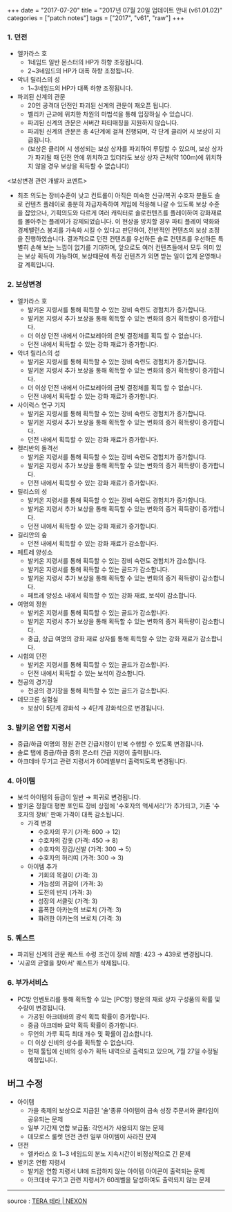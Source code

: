 +++
date = "2017-07-20"
title = "2017년 07월 20일 업데이트 안내 (v61.01.02)"
categories = ["patch notes"]
tags = ["2017", "v61", "raw"]
+++

### 1. 던전
- 엘카라스 호
  - 1네임드 일반 몬스터의 HP가 하향 조정됩니다.
  - 2~3네임드의 HP가 대폭 하향 조정됩니다.
- 악녀 릴리스의 성
  - 1~3네임드의 HP가 대폭 하향 조정됩니다.
- 파괴된 신계의 관문
  - 20인 공격대 던전인 파괴된 신계의 관문이 재오픈 됩니다.
  - 벨리카 근교에 위치한 차원의 마법석을 통해 입장하실 수 있습니다.
  - 파괴된 신계의 관문은 서버간 파티매칭을 지원하지 않습니다.
  - 파괴된 신계의 관문은 총 4단계에 걸쳐 진행되며, 각 단계 클리어 시 보상이 지급됩니다.
  - (보상은 클리어 시 생성되는 보상 상자를 파괴하여 루팅할 수 있으며, 보상 상자가 파괴될 때 던전 안에 위치하고 있더라도 보상 상자 근처(약 100m)에 위치하지 않을 경우 보상을 획득할 수 없습니다)

<보상변경 관련 개발자 코멘트>
- 최초 의도는 장비수준이 낮고 컨트롤이 아직은 미숙한 신규/복귀 수호자 분들도 솔로 컨텐츠 플레이로 충분히 자급자족하여 게임에 적응해 나갈 수 있도록 보상 수준을 잡았으나, 기획의도와 다르게 여러 캐릭터로 솔로컨텐츠를 플레이하여 강화재료를 몰아주는 플레이가 강제되었습니다.
이 현상을 방치할 경우 파티 플레이 약화와 경제밸런스 붕괴를 가속화 시킬 수 있다고 판단하여, 전반적인 컨텐츠의 보상 조정을 진행하였습니다.
결과적으로 던전 컨텐츠를 우선하든 솔로 컨텐츠를 우선하든 특별히 손해 보는 느낌이 없기를 기대하며, 앞으로도 여러 컨텐츠들에서 모두 의미 있는 보상 획득이 가능하여, 보상때문에 특정 컨텐츠가 외면 받는 일이 없게 운영해나갈 계획입니다.

### 2. 보상변경
- 엘카라스 호
  - 발키온 지령서를 통해 획득할 수 있는 장비 숙련도 경험치가 증가합니다.
  - 발키온 지령서 추가 보상을 통해 획득할 수 있는 변화의 증거 획득량이 증가합니다.
  - 더 이상 던전 내에서 아르보레아의 은빛 결정체를 획득 할 수 없습니다.
  - 던전 내에서 획득할 수 있는 강화 재료가 증가합니다.
- 악녀 릴리스의 성
  - 발키온 지령서를 통해 획득할 수 있는 장비 숙련도 경험치가 증가합니다.
  - 발키온 지령서 추가 보상을 통해 획득할 수 있는 변화의 증거 획득량이 증가합니다.
  - 더 이상 던전 내에서 아르보레아의 금빛 결정체를 획득 할 수 없습니다.
  - 던전 내에서 획득할 수 있는 강화 재료가 증가합니다.
- 사이럭스 연구 기지
  - 발키온 지령서를 통해 획득할 수 있는 장비 숙련도 경험치가 증가합니다.
  - 발키온 지령서 추가 보상을 통해 획득할 수 있는 변화의 증거 획득량이 증가합니다.
  - 던전 내에서 획득할 수 있는 강화 재료가 증가합니다.
- 켈리반의 돌격선
  - 발키온 지령서를 통해 획득할 수 있는 장비 숙련도 경험치가 증가합니다.
  - 발키온 지령서 추가 보상을 통해 획득할 수 있는 변화의 증거 획득량이 증가합니다.
  - 던전 내에서 획득할 수 있는 강화 재료가 증가합니다.
- 릴리스의 성
  - 발키온 지령서를 통해 획득할 수 있는 장비 숙련도 경험치가 증가합니다.
  - 발키온 지령서 추가 보상을 통해 획득할 수 있는 변화의 증거 획득량이 증가합니다.
  - 던전 내에서 획득할 수 있는 강화 재료가 증가합니다.
- 길리안의 숲
  - 던전 내에서 획득할 수 있는 강화 재료가 감소합니다.
- 페트레 양성소
  - 발키온 지령서를 통해 획득할 수 있는 장비 숙련도 경험치가 감소합니다.
  - 발키온 지령서를 통해 획득할 수 있는 골드가 감소합니다.
  - 발키온 지령서 추가 보상을 통해 획득할 수 있는 변화의 증거 획득량이 감소합니다.
  - 페트레 양성소 내에서 획득할 수 있는 강화 재료, 보석이 감소합니다.
- 여명의 정원
  - 발키온 지령서를 통해 획득할 수 있는 골드가 감소합니다.
  - 발키온 지령서 추가 보상을 통해 획득할 수 있는 변화의 증거 획득량이 감소합니다.
  - 중급, 상급 여명의 강화 재료 상자를 통해 획득할 수 있는 강화 재료가 감소합니다.
- 시험의 던전
  - 발키온 지령서를 통해 획득할 수 있는 골드가 감소합니다.
  - 던전 내에서 획득할 수 있는 보석이 감소합니다.
- 천공의 경기장
  - 천공의 경기장을 통해 획득할 수 있는 골드가 감소합니다.
- 데모크론 실험실
  - 보상이 5단계 강화석 → 4단계 강화석으로 변경됩니다.

### 3. 발키온 연합 지령서
- 중급/하급 여명의 정원 관련 긴급지령이 반복 수행할 수 있도록 변경됩니다.
- 솔로 탭에 중급/하급 중위 몬스터 긴급 지령이 출력됩니다.
- 아크데바 무기고 관련 지령서가 60레벨부터 출력되도록 변경됩니다.

### 4. 아이템
- 보석 아이템의 등급이 일반 → 희귀로 변경됩니다.
- 발키온 정찰대 평판 포인트 장비 상점에 '수호자의 액세서리'가 추가되고, 기존 '수호자의 장비' 판매 가격이 대폭 감소됩니다.
  - 가격 변경
    - 수호자의 무기 (가격: 600 → 12)
    - 수호자의 갑옷 (가격: 450 → 8)
    - 수호자의 장갑/신발 (가격: 300 → 5)
    - 수호자의 허리띠 (가격: 300 → 3)
  - 아이템 추가
    - 기회의 목걸이 (가격: 3)
    - 가능성의 귀걸이 (가격: 3)
    - 도전의 반지 (가격: 3)
    - 성장의 서클릿 (가격: 3)
    - 흉폭한 아카논의 브로치 (가격: 3)
    - 화려한 아카논의 브로치 (가격: 3)

### 5. 퀘스트
- 파괴된 신계의 관문 퀘스트 수령 조건이 장비 레벨: 423 → 439로 변경됩니다.
- '시공의 균열을 찾아서' 퀘스트가 삭제됩니다.

### 6. 부가서비스
- PC방 인벤토리를 통해 획득할 수 있는 [PC방] 행운의 재료 상자 구성품의 확률 및 수량이 변경됩니다.
  - 가공된 아크데바의 광석 획득 확률이 증가합니다.
  - 중급 아크데바 묘약 획득 확률이 증가합니다.
  - 무언의 가루 획득 최대 개수 및 확률이 감소합니다.
  - 더 이상 신비의 성수를 획득할 수 없습니다.
  - 현재 툴팁에 신비의 성수가 획득 내역으로 출력되고 있으며, 7월 27일 수정될 예정입니다.

## 버그 수정

- 아이템
  - 가을 축제의 보상으로 지급된 '술'종류 아이템이 급속 성장 주문서와 쿨타임이 공유되는 문제
  - 일부 기간제 연합 보급품: 각인서가 사용되지 않는 문제
  - 데모로스 룰렛 던전 관련 일부 아이템이 사라진 문제
- 던전
  - 엘카라스 호 1~3 네임드의 분노 지속시간이 비정상적으로 긴 문제
- 발키온 연합 지령서
  - 발키온 연합 지령서 UI에 드랍하지 않는 아이템 아이콘이 출력되는 문제
  - 아크데바 무기고 관련 지령서가 60레벨을 달성하여도 출력되지 않는 문제

----

source : [TERA 테라 | NEXON](http://tera.nexon.com/news/update/view.aspx?n4articlesn=288)